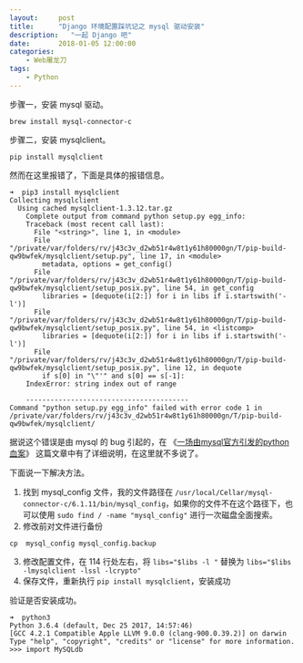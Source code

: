 ```yaml
---
layout:     post
title:      "Django 环境配置踩坑记之 mysql 驱动安装"
description:   "一起 Django 吧"
date:       2018-01-05 12:00:00
categories:
    - Web屠龙刀
tags:
    - Python
---
```


步骤一，安装 mysql 驱动。

```
brew install mysql-connector-c
```

步骤二，安装 mysqlclient。

```
pip install mysqlclient
```

然而在这里报错了，下面是具体的报错信息。

```
➜  pip3 install mysqlclient
Collecting mysqlclient
  Using cached mysqlclient-1.3.12.tar.gz
    Complete output from command python setup.py egg_info:
    Traceback (most recent call last):
      File "<string>", line 1, in <module>
      File "/private/var/folders/rv/j43c3v_d2wb51r4w8t1y61h80000gn/T/pip-build-qw9bwfek/mysqlclient/setup.py", line 17, in <module>
        metadata, options = get_config()
      File "/private/var/folders/rv/j43c3v_d2wb51r4w8t1y61h80000gn/T/pip-build-qw9bwfek/mysqlclient/setup_posix.py", line 54, in get_config
        libraries = [dequote(i[2:]) for i in libs if i.startswith('-l')]
      File "/private/var/folders/rv/j43c3v_d2wb51r4w8t1y61h80000gn/T/pip-build-qw9bwfek/mysqlclient/setup_posix.py", line 54, in <listcomp>
        libraries = [dequote(i[2:]) for i in libs if i.startswith('-l')]
      File "/private/var/folders/rv/j43c3v_d2wb51r4w8t1y61h80000gn/T/pip-build-qw9bwfek/mysqlclient/setup_posix.py", line 12, in dequote
        if s[0] in "\"'" and s[0] == s[-1]:
    IndexError: string index out of range

    ----------------------------------------
Command "python setup.py egg_info" failed with error code 1 in /private/var/folders/rv/j43c3v_d2wb51r4w8t1y61h80000gn/T/pip-build-qw9bwfek/mysqlclient/
```

据说这个错误是由 mysql 的 bug 引起的，在 《[一场由mysql官方引发的python血案](https://www.easegamer.com/?p=545)》 这篇文章中有了详细说明，在这里就不多说了。

下面说一下解决方法。

1. 找到 mysql_config 文件，我的文件路径在 `/usr/local/Cellar/mysql-connector-c/6.1.11/bin/mysql_config`，如果你的文件不在这个路径下，也可以使用 `sudo find / -name "mysql_config"` 进行一次磁盘全面搜索。
2. 修改前对文件进行备份
```
cp  mysql_config mysql_config.backup
```
3. 修改配置文件，在 114 行处左右，将 `libs="$libs -l "` 替换为 `libs="$libs -lmysqlclient -lssl -lcrypto"`
4. 保存文件，重新执行 `pip install mysqlclient`，安装成功

验证是否安装成功。

```
➜  python3
Python 3.6.4 (default, Dec 25 2017, 14:57:46)
[GCC 4.2.1 Compatible Apple LLVM 9.0.0 (clang-900.0.39.2)] on darwin
Type "help", "copyright", "credits" or "license" for more information.
>>> import MySQLdb
```